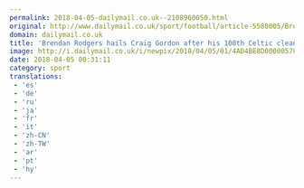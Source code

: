 ```yaml
---
permalink: 2018-04-05-dailymail.co.uk--2108960050.html
original: http://www.dailymail.co.uk/sport/football/article-5580005/Brendan-Rodgers-hails-Craig-Gordon-100th-Celtic-clean-sheet.html?ITO=1490&ns_mchannel=rss&ns_campaign=1490
domain: dailymail.co.uk
title: 'Brendan Rodgers hails Craig Gordon after his 100th Celtic clean sheet'
image: http://i.dailymail.co.uk/i/newpix/2018/04/05/01/4AD4BE8D00000578-0-image-a-11_1522887062553.jpg
date: 2018-04-05 00:31:11
category: sport
translations: 
 - 'es'
 - 'de'
 - 'ru'
 - 'ja'
 - 'fr'
 - 'it'
 - 'zh-CN'
 - 'zh-TW'
 - 'ar'
 - 'pt'
 - 'hy'
---
```


